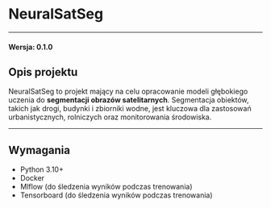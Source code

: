 # NeuralSatSeg

---

#### Wersja: 0.1.0

## Opis projektu
NeuralSatSeg to projekt mający na celu opracowanie modeli głębokiego uczenia do **segmentacji obrazów satelitarnych**. Segmentacja obiektów, takich jak drogi, budynki i zbiorniki wodne, jest kluczowa dla zastosowań urbanistycznych, rolniczych oraz monitorowania środowiska.

---

## Wymagania
- Python 3.10+
- Docker
- Mlflow (do śledzenia wyników podczas trenowania)
- Tensorboard (do śledzenia wyników podczas trenowania)